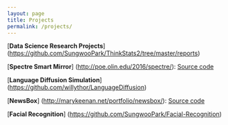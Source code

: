 ```yaml
---
layout: page
title: Projects
permalink: /projects/
---
```


[**Data Science Research Projects**] (https://github.com/SungwooPark/ThinkStats2/tree/master/reports)

[**Spectre Smart Mirror**] (http://poe.olin.edu/2016/spectre/): [Source code](https://github.com/SungwooPark/Spectre)

[**Language Diffusion Simulation**] (https://github.com/willythor/LanguageDiffusion)

[**NewsBox**] (http://marykeenan.net/portfolio/newsbox/): [Source code](https://github.com/SungwooPark/NewsBox)

[**Facial Recognition**] (https://github.com/SungwooPark/Facial-Recognition)
